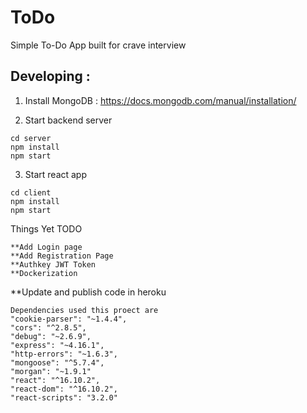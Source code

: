 # ToDo

Simple To-Do App built for crave interview

## Developing :

1. Install MongoDB : https://docs.mongodb.com/manual/installation/

2. Start backend server

```
cd server
npm install
npm start
```

3. Start react app

```
cd client
npm install
npm start
```

Things Yet TODO
```
**Add Login page
**Add Registration Page
**Authkey JWT Token
**Dockerization

```
\*\*Update and publish code in heroku
```
Dependencies used this proect are
"cookie-parser": "~1.4.4",
"cors": "^2.8.5",
"debug": "~2.6.9",
"express": "~4.16.1",
"http-errors": "~1.6.3",
"mongoose": "^5.7.4",
"morgan": "~1.9.1"
"react": "^16.10.2",
"react-dom": "^16.10.2",
"react-scripts": "3.2.0"
```
